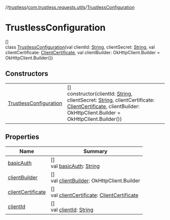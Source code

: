 //[trustless](../../../index.md)/[com.trustless.requests.utils](../index.md)/[TrustlessConfiguration](index.md)

# TrustlessConfiguration

[]\
class [TrustlessConfiguration](index.md)(val clientId: [String](https://kotlinlang.org/api/latest/jvm/stdlib/kotlin/-string/index.html), clientSecret: [String](https://kotlinlang.org/api/latest/jvm/stdlib/kotlin/-string/index.html), val clientCertificate: [ClientCertificate](../../com.trustless.requests.utils.certificate/-client-certificate/index.md), val clientBuilder: OkHttpClient.Builder = OkHttpClient.Builder())

## Constructors

| | |
|---|---|
| [TrustlessConfiguration](-trustless-configuration.md) | []<br>constructor(clientId: [String](https://kotlinlang.org/api/latest/jvm/stdlib/kotlin/-string/index.html), clientSecret: [String](https://kotlinlang.org/api/latest/jvm/stdlib/kotlin/-string/index.html), clientCertificate: [ClientCertificate](../../com.trustless.requests.utils.certificate/-client-certificate/index.md), clientBuilder: OkHttpClient.Builder = OkHttpClient.Builder()) |

## Properties

| Name | Summary |
|---|---|
| [basicAuth](basic-auth.md) | []<br>val [basicAuth](basic-auth.md): [String](https://kotlinlang.org/api/latest/jvm/stdlib/kotlin/-string/index.html) |
| [clientBuilder](client-builder.md) | []<br>val [clientBuilder](client-builder.md): OkHttpClient.Builder |
| [clientCertificate](client-certificate.md) | []<br>val [clientCertificate](client-certificate.md): [ClientCertificate](../../com.trustless.requests.utils.certificate/-client-certificate/index.md) |
| [clientId](client-id.md) | []<br>val [clientId](client-id.md): [String](https://kotlinlang.org/api/latest/jvm/stdlib/kotlin/-string/index.html) |

